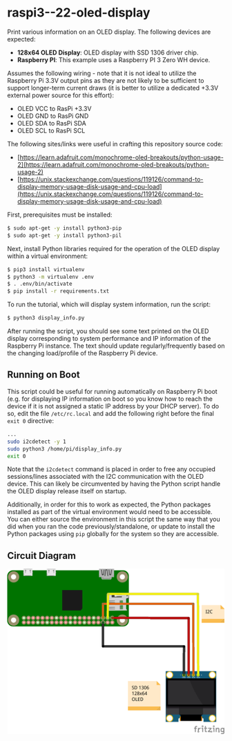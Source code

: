 # raspi3--22-oled-display

Print various information on an OLED display. The following devices are expected:

- **128x64 OLED Display**: OLED display with SSD 1306 driver chip.
- **Raspberry PI**: This example uses a Raspberry PI 3 Zero WH device.

Assumes the following wiring - note that it is not ideal to utilize the Raspberry Pi 3.3V output pins
as they are not likely to be sufficient to support longer-term current draws (it is better to utilize
a dedicated +3.3V external power source for this effort):

- OLED VCC to RasPi +3.3V
- OLED GND to RasPi GND
- OLED SDA to RasPi SDA
- OLED SCL to RasPi SCL

The following sites/links were useful in crafting this repository source code:

- [https://learn.adafruit.com/monochrome-oled-breakouts/python-usage-2](https://learn.adafruit.com/monochrome-oled-breakouts/python-usage-2)
- [https://unix.stackexchange.com/questions/119126/command-to-display-memory-usage-disk-usage-and-cpu-load](https://unix.stackexchange.com/questions/119126/command-to-display-memory-usage-disk-usage-and-cpu-load)

First, prerequisites must be installed:

```bash
$ sudo apt-get -y install python3-pip
$ sudo apt-get -y install python3-pil
```

Next, install Python libraries required for the operation of the OLED display within a virtual environment:

```bash
$ pip3 install virtualenv
$ python3 -m virtualenv .env
$ . .env/bin/activate
$ pip install -r requirements.txt
```

To run the tutorial, which will display system information, run the script:

```bash
$ python3 display_info.py
```

After running the script, you should see some text printed on the OLED display corresponding to system
performance and IP information of the Raspberry Pi instance. The text should update regularly/frequently
based on the changing load/profile of the Raspberry Pi device.

## Running on Boot

This script could be useful for running automatically on Raspberry Pi boot (e.g. for displaying IP information
on boot so you know how to reach the device if it is not assigned a static IP address by your DHCP server).
To do so, edit the file `/etc/rc.local` and add the following right before the final `exit 0` directive:

```bash
...
sudo i2cdetect -y 1
sudo python3 /home/pi/display_info.py
exit 0
```

Note that the `i2cdetect` command is placed in order to free any occupied sessions/lines associated with the
I2C communication with the OLED device. This can likely be circumvented by having the Python script handle
the OLED display release itself on startup.

Additionally, in order for this to work as expected, the Python packages installed as part of the virtual
environment would need to be accessible. You can either source the environment in this script the same way
that you did when you ran the code previously/standalone, or update to install the Python packages using
`pip` globally for the system so they are accessible.

## Circuit Diagram

![Circuit](img/oled-display.png "Circuit")
